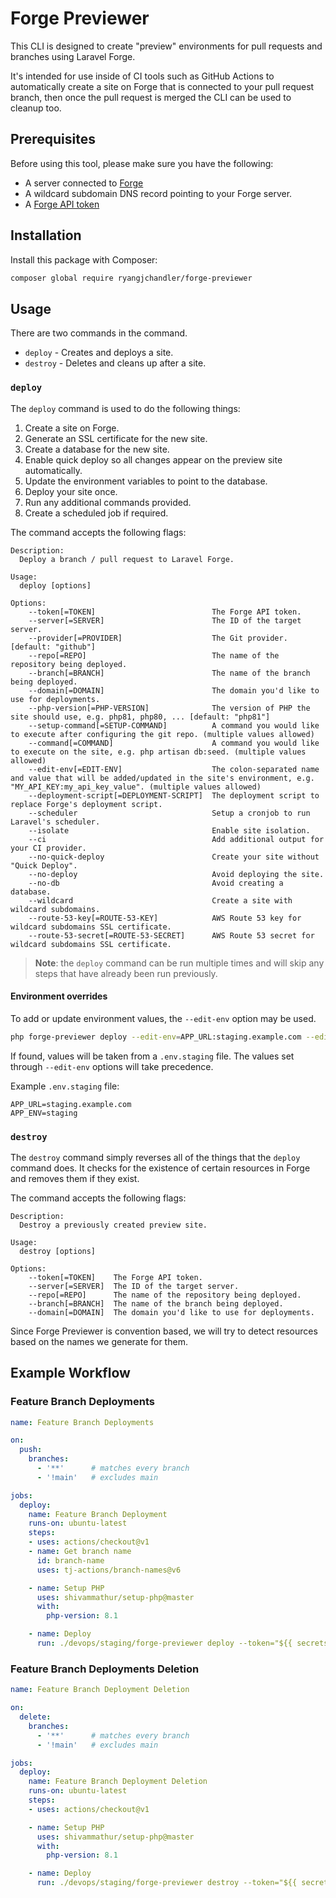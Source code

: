 # Forge Previewer

This CLI is designed to create "preview" environments for pull requests and branches using Laravel Forge.

It's intended for use inside of CI tools such as GitHub Actions to automatically create a site on Forge that is connected to your pull request branch, then once the pull request is merged the CLI can be used to cleanup too.

## Prerequisites

Before using this tool, please make sure you have the following:
* A server connected to [Forge](https://forge.laravel.com)
* A wildcard subdomain DNS record pointing to your Forge server.
* A [Forge API token](https://forge.laravel.com/docs/1.0/accounts/api.html)

## Installation

Install this package with Composer:

```sh
composer global require ryangjchandler/forge-previewer
```

## Usage

There are two commands in the command.

* `deploy` - Creates and deploys a site.
* `destroy` - Deletes and cleans up after a site.

### `deploy`

The `deploy` command is used to do the following things:

1. Create a site on Forge.
2. Generate an SSL certificate for the new site.
3. Create a database for the new site.
4. Enable quick deploy so all changes appear on the preview site automatically.
4. Update the environment variables to point to the database.
5. Deploy your site once.
6. Run any additional commands provided.
7. Create a scheduled job if required.

The command accepts the following flags:

```
Description:
  Deploy a branch / pull request to Laravel Forge.

Usage:
  deploy [options]

Options:
    --token[=TOKEN]                          The Forge API token.
    --server[=SERVER]                        The ID of the target server.
    --provider[=PROVIDER]                    The Git provider. [default: "github"]
    --repo[=REPO]                            The name of the repository being deployed.
    --branch[=BRANCH]                        The name of the branch being deployed.
    --domain[=DOMAIN]                        The domain you'd like to use for deployments.
    --php-version[=PHP-VERSION]              The version of PHP the site should use, e.g. php81, php80, ... [default: "php81"]
    --setup-command[=SETUP-COMMAND]          A command you would like to execute after configuring the git repo. (multiple values allowed)
    --command[=COMMAND]                      A command you would like to execute on the site, e.g. php artisan db:seed. (multiple values allowed)
    --edit-env[=EDIT-ENV]                    The colon-separated name and value that will be added/updated in the site's environment, e.g. "MY_API_KEY:my_api_key_value". (multiple values allowed)
    --deployment-script[=DEPLOYMENT-SCRIPT]  The deployment script to replace Forge's deployment script.
    --scheduler                              Setup a cronjob to run Laravel's scheduler.
    --isolate                                Enable site isolation.
    --ci                                     Add additional output for your CI provider.
    --no-quick-deploy                        Create your site without "Quick Deploy".
    --no-deploy                              Avoid deploying the site.
    --no-db                                  Avoid creating a database.
    --wildcard                               Create a site with wildcard subdomains.
    --route-53-key[=ROUTE-53-KEY]            AWS Route 53 key for wildcard subdomains SSL certificate.
    --route-53-secret[=ROUTE-53-SECRET]      AWS Route 53 secret for wildcard subdomains SSL certificate.
```

> **Note**: the `deploy` command can be run multiple times and will skip any steps that have already been run previously.

#### Environment overrides

To add or update environment values, the `--edit-env` option may be used.
```bash
php forge-previewer deploy --edit-env=APP_URL:staging.example.com --edit-env=APP_ENV:staging
```

If found, values will be taken from a `.env.staging` file. The values set through `--edit-env` options will take precedence.

Example `.env.staging` file:
```dotenv
APP_URL=staging.example.com
APP_ENV=staging
```

### `destroy`

The `destroy` command simply reverses all of the things that the `deploy` command does. It checks for the existence of certain resources in Forge and removes them if they exist.

The command accepts the following flags:

```
Description:
  Destroy a previously created preview site.

Usage:
  destroy [options]

Options:
    --token[=TOKEN]    The Forge API token.
    --server[=SERVER]  The ID of the target server.
    --repo[=REPO]      The name of the repository being deployed.
    --branch[=BRANCH]  The name of the branch being deployed.
    --domain[=DOMAIN]  The domain you'd like to use for deployments.
```

Since Forge Previewer is convention based, we will try to detect resources based on the names we generate for them.

## Example Workflow

### Feature Branch Deployments
```yaml
name: Feature Branch Deployments

on:
  push:
    branches:
      - '**'      # matches every branch
      - '!main'   # excludes main

jobs:
  deploy:
    name: Feature Branch Deployment
    runs-on: ubuntu-latest
    steps:
    - uses: actions/checkout@v1
    - name: Get branch name
      id: branch-name
      uses: tj-actions/branch-names@v6

    - name: Setup PHP
      uses: shivammathur/setup-php@master
      with:
        php-version: 8.1

    - name: Deploy
      run: ./devops/staging/forge-previewer deploy --token="${{ secrets.FORGE_API_TOKEN }}" --server="${{ secrets.FORGE_SERVER_ID }}" --repo=example/demo --branch=${GITHUB_REF##*/} --domain=example.com --php-version=php81 --no-db --edit-env="APP_URL:https://{domain}" --wildcard --route-53-key="${{ secrets.AWS_ROUTE_53_KEY }}" --route-53-secret="${{ secrets.AWS_ROUTE_53_SECRET }}"
```

### Feature Branch Deployments Deletion

```yaml
name: Feature Branch Deployment Deletion

on:
  delete:
    branches:
      - '**'      # matches every branch
      - '!main'   # excludes main

jobs:
  deploy:
    name: Feature Branch Deployment Deletion
    runs-on: ubuntu-latest
    steps:
    - uses: actions/checkout@v1

    - name: Setup PHP
      uses: shivammathur/setup-php@master
      with:
        php-version: 8.1

    - name: Deploy
      run: ./devops/staging/forge-previewer destroy --token="${{ secrets.FORGE_API_TOKEN }}" --server="${{ secrets.FORGE_SERVER_ID }}" --repo=example/demo --branch=${GITHUB_REF##*/} --domain=example.com
```
